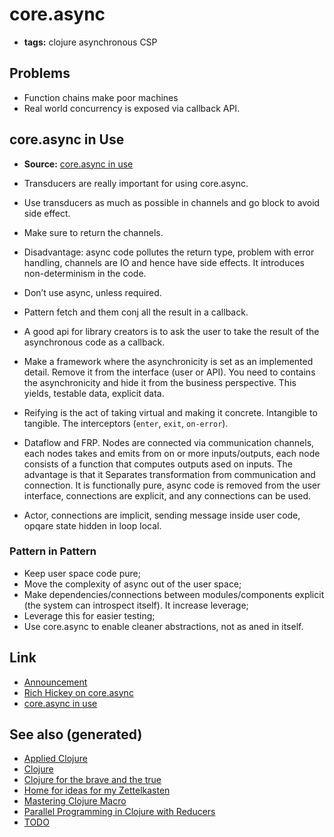 # core.async

-   **tags:** clojure asynchronous CSP


## Problems

-   Function chains make poor machines
-   Real world concurrency is exposed via callback API.


## core.async in Use

-   **Source:** [core.async in use](https://www.youtube.com/watch?v=096pIlA3GDo)

-   Transducers are really important for using core.async.

-   Use transducers as much as possible in channels and go block to avoid side effect.
-   Make sure to return the channels.
-   Disadvantage: async code pollutes the return type, problem with error handling, channels are IO and hence have side effects. It introduces non-determinism in the code.

-   Don&rsquo;t use async, unless required.
-   Pattern fetch and them conj all the result in a callback.

-   A good api for library creators is to ask the user to take the result of the asynchronous code as a callback.
-   Make a framework where the asynchronicity is set as an implemented detail. Remove it from the interface (user or API). You need to contains the asynchronicity and hide it from the business perspective. This yields, testable data, explicit data.
-   Reifying is the act of taking virtual and making it concrete. Intangible to tangible. The interceptors (`enter`, `exit`, `on-error`).
-   Dataflow and FRP. Nodes are connected via communication channels, each nodes takes and emits from on or more inputs/outputs, each node consists of a function that computes outputs ased on inputs. The advantage is that it Separates transformation from communication and connection. It is functionally pure, async code is removed from the user interface, connections are explicit, and any connections can be used.
-   Actor, connections are implicit, sending message inside user code, opqare state hidden in loop local.


### Pattern in Pattern

-   Keep user space code pure;
-   Move the complexity of async out of the user space;
-   Make dependencies/connections between modules/components explicit (the system can introspect itself). It increase leverage;
-   Leverage this for easier testing;
-   Use core.async to enable cleaner abstractions, not as aned in itself.


## Link

-   [Announcement](https://clojure.org/news/2013/06/28/clojure-clore-async-channels)
-   [Rich Hickey on core.async](https://www.youtube.com/watch?v=9HspeHGBg-Q)
-   [core.async in use](https://www.youtube.com/watch?v=096pIlA3GDo)


## See also (generated)

-   [Applied Clojure](20200430155637-applied_clojure.md)
-   [Clojure](../decks/clojure.md)
-   [Clojure for the brave and the true](20200430160432-clojure_for_the_brave_and_the_true.md)
-   [Home for ideas for my Zettelkasten](../README.md)
-   [Mastering Clojure Macro](20200430155438-mastering_clojure_macro.md)
-   [Parallel Programming in Clojure with Reducers](20200505112138-clojure_reducers.md)
-   [TODO](../todo.md)
